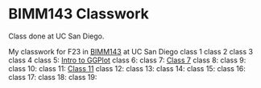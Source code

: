 # BIMM143 Classwork
Class done at UC San Diego.

My classwork for F23 in [BIMM143](https://bioboot.github.io/bimm143_F23/) at UC San Diego
class 1
class 2
class 3
class 4
class 5: [Intro to GGPlot](https://github.com/koac2005/BIMM143/blob/main/class05/Class-05.pdf)
class 6:
class 7: [Class 7](https://github.com/koac2005/BIMM143/blob/main/Class%2007/Class07.pdf)
class 8:
class 9:
class 10:
class 11: [Class 11]()
class 12:
class 13:
class 14:
class 15:
class 16:
class 17:
class 18:
class 19: